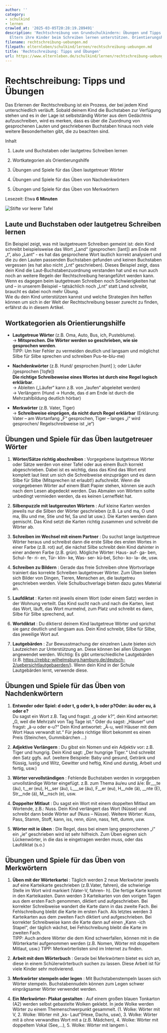 ```yaml
---
author: ''
category:
- schulkind
- lernen
crawled_at: '2025-03-05T20:28:19.289491'
description: 'Rechtschreibung von Grundschulkindern: Übungen und Tipps - so können
  Eltern ihre Kinder beim Schreiben lernen unterstützen. Orientierungshilfen'
filename: rechtschreibung-uebungen.md
filepath: elternleben/schulkind/lernen/rechtschreibung-uebungen.md
title: 'Rechtschreibung: Tipps und Übungen'
url: https://www.elternleben.de/schulkind/lernen/rechtschreibung-uebungen/
---
```


#  Rechtschreibung: Tipps und Übungen

Das Erlernen der Rechtschreibung ist ein Prozess, der bei jedem Kind
unterschiedlich verläuft. Sobald deinem Kind die Buchstaben zur Verfügung
stehen und es in der Lage ist selbstständig Wörter aus dem Gedächtnis
aufzuschreiben, wird es merken, dass es über die Zuordnung von gesprochenen
Lauten und geschriebenen Buchstaben hinaus noch viele weitere Besonderheiten
gibt, die zu beachten sind.

Inhalt

1. Laute und Buchstaben oder lautgetreu Schreiben lernen

2. Wortkategorien als Orientierungshilfe

3. Übungen und Spiele für das Üben lautgetreuer Wörter

4. Übungen und Spiele für das Üben von Nachdenkwörtern

5. Übungen und Spiele für das Üben von Merkwörtern

Lesezeit: Etwa **6 Minuten**

![Stifte vor leerer
Tafel](/fileadmin/_processed_/3/1/csm_Tipps_Rechtschreibung_Tipps_und_U__bungen_c9e6d3f898.jpg)

##  Laute und Buchstaben oder lautgetreu Schreiben lernen

Ein Beispiel zeigt, was mit lautgetreuem Schreiben gemeint ist: dein Kind
schreibt beispielsweise das Wort „Land“ (gesprochen: [lant]) am Ende mit „t“,
also „Lant“ - es hat das gesprochene Wort lautlich korrekt analysiert und die
zu den Lauten passenden Buchstaben gefunden und keinen Buchstaben vergessen
(es hat also nicht „Lnt“ geschrieben). Dieses Beispiel zeigt, dass dein Kind
die Laut-Buchstabenzuordnung verstanden hat und es nun auch noch an weitere
Regeln der Rechtschreibung herangeführt werden kann. Wenn es dagegen beim
lautgetreuen Schreiben noch Schwierigkeiten hat und – in unserem Beispiel –
tatsächlich noch „Lnt“ statt Land schreibt, braucht es dabei noch mehr Übung.  
Wie du dein Kind unterstützen kannst und welche Strategien ihm helfen können
um sich in der Welt der Rechtschreibung besser zurecht zu finden, erfährst du
in diesem Artikel.

##  Wortkategorien als Orientierungshilfe

  * **Lautgetreue Wörter** (z.B. Oma, Auto, Bus, ich, Pusteblume).  
→ **Mitsprechen. Die Wörter werden so geschrieben, wie sie gesprochen
werden**.  
TIPP: Um hier Fehler zu vermeiden deutlich und langsam und möglichst Silbe für
Silbe sprechen und schreiben Pus-te-blu-me)  
  

  * **Nachdenkwörter** (z.B. Hund/ gesprochen [hʊnt] ); oder Läufer /gesprochen [ˈlɔɪ̯fɐ])  
**Die richtige Schreibeweise eines Wortes ist durch eine Regel logisch
erklärbar**.  
→ Ableiten („Läufer“ kann z.B. von „laufen“ abgeleitet werden)  
→ Verlängern (Hund → Hunde, das d am Ende ist durch die Mehrzahlbildung
deutlich hörbar)  
  

  * **Merkwörter** (z.B. Vater, Tiger)  
→ **Schreibweise einprägen, da nicht durch Regel erklärbar** (Erklärung: Vater
– am Wortanfang „F“ gesprochen, Tiger – langes „i“ wird gesprochen/
Regelschreibweise ist „ie“)

##  Übungen und Spiele für das Üben lautgetreuer Wörter

  1. **Wörter/Sätze richtig abschreiben** : Vorgegebene lautgetreue Wörter oder Sätze werden von einer Tafel oder aus einem Buch korrekt abgeschrieben. Dabei ist es wichtig, dass das Kind das Wort erst komplett laut liest um sich die Schreibweise einzuprägen und es dann Silbe für Silbe (Mitsprechen ist erlaubt!) aufschreibt. Wenn die vorgegebenen Wörter auf einem Blatt Papier stehen, können sie auch nach dem Lesen abgedeckt werden. Das Abmalen von Wörtern sollte unbedingt vermieden werden, da es keinen Lerneffekt hat.  

  2. **Silbenpuzzle mit lautgereuten Wörtern** : Auf kleine Karten werden jeweils nur die Silben der Wörter geschrieben (z.B. La und ma, O und ma, Blu und me, Stie und fel, Sa und lat usw.). Die Karten werden dann gemischt. Das Kind setzt die Karten richtig zusammen und schreibt die Wörter ab.  

  3. **Schreiben im Wechsel mit einem Partner** : Du suchst lange lautgetreue Wörter heraus und schreibst dann die erste Silbe des ersten Wortes in einer Farbe (z.B. rot) auf, die nächst Silbe schreibt dein Kind dahinter in einer anderen Farbe (z.B. grün). Mögliche Wörter: Haus- auf- ga- ben, Schul- fe- ri- en, Tür- klin- ke, Was- ser- kü-bel, Scho- ko- la- de, usw.  

  4. **Schreiben zu Bildern** : Gerade das freie Schreiben ohne Wortvorlage trainiert das korrekte Schreiben lautgetreuer Wörter. Zum Üben bieten sich Bilder von Dingen, Tieren, Menschen an, die lautgetreu geschrieben werden. Viele Schulbuchverlage bieten dazu gutes Material an.  

  5. **Laufdiktat** : Karten mit jeweils einem Wort (oder einem Satz) werden in der Wohnung verteilt. Das Kind sucht nach und nach die Karten, liest das Wort, läuft, das Wort murmelnd, zum Platz und schreibt es dann, Silbe für Silbe sprechend, auf.  

  6. **Wortdiktat** : Du diktierst deinem Kind lautgetreue Wörter und sprichst sie ganz deutlich und langsam aus. Dein Kind schreibt, Silbe für Silbe, das jeweilige Wort auf.  

  7. **Lautgebärden** : Zur Bewusstmachung der einzelnen Laute bieten sich Lautzeichen zur Unterstützung an. Diese können bei allen Übungen angewendet werden. Wichtig: Es gibt unterschiedliche Lautgebärden (z.B. <https://rebbz-wilhelmsburg.hamburg.de/deutsch-2/uebersichtlautgebaerden/>). Wenn dein Kind in der Schule Lautgebärden lernt, verwende diese.

##  Übungen und Spiele für das Üben von Nachdenkwörtern

  1. **Entweder oder Spiel: d oder t, g oder k, b oder p?Oder: äu oder eu, ä oder e?**  
Du sagst ein Wort z.B. Tag und fragst: „g oder k?“, dein Kind antwortet: „G,
weil die Mehrzahl von Tag Tage ist.“ Oder du sagst: „Häuser“ und fragst: „ä-u
oder e-u?“ Dein Kind antwortet: „Ä-u, weil Häuser mit dem Wort Haus verwandt
ist.“ Für jedes richtige Wort bekommt es einen Preis (Steinchen, Gummibärchen
...)  

  2. **Adjektive Verlängern** : Du gibst ein Nomen und ein Adjektiv vor: z.B. Tiger und hungrig. Dein Kind sagt: „Der hungrige Tiger.“ Und schreibt den Satz ggfs. auf. (weitere Beispiele: Baby und gesund, Getränk und flüssig, lustig und Witz, Gewitter und heftig, Kind und durstig, Arbeit und fertig, usw.)  

  3. **Wörter vervollständigen** : Fehlende Buchstaben werden in vorgegeben unvollständige Wörter eingefügt. z.B. zum Thema äu/eu und ä/e: Br___te (äu), t__er (eu), H__ser (äu), L___se (äu), F__er (eu), H__nde (ä), __nte (E), Str__nde (ä), M__nsch (e), usw.  

  4. **Doppelter Mitlaut** : Du sagst ein Wort mit einem doppelten Mitlaut am Wortende, z.B.: Nuss. Dein Kind verlängert das Wort (Nüsse) und schreibt dann beide Wörter auf (Nuss – Nüsse). Weitere Wörter: Kuss, Pass, Stamm, Stoff, kann, iss, renn, dünn, nass, fett, dumm, usw.  

  5. **Wörter mit ie üben** : Die Regel, dass bei einem lang gesprochenen „i“ ein „ie“ geschrieben wird ist sehr hilfreich. Zum Üben eignen sich Lückenwörter, in die das ie eingetragen werden muss, oder das Laufdiktat (s.o.)

##  Übungen und Spiele für das Üben von Merkwörtern

  1. **Üben mit der Wörterkartei** : Täglich werden 2 neue Merkwörter jeweils auf eine Karteikarte geschrieben (z.B.Vater, fahren), die schwierige Stelle im Wort wird markiert (Vater-V, fahren- h). Die fertige Karte kommt in den Karteikasten. Dann werden 3 Karteikarten von den vorigen Tagen aus dem ersten Fach genommen, diktiert und aufgeschrieben. Bei korrekter Schreibweise wandert die Karte dann in das zweite Fach. Bei Fehlschreibung bleibt die Karte im ersten Fach. Als letztes werden 3 Karteikarten aus dem zweiten Fach diktiert und aufgeschrieben. Bei korrekter Schreibweise kann die Karte dann auf einen „Kann -ich Stapel“, der täglich wächst, bei Fehlschreibung bleibt die Karte im zweiten Fach.  
TIPP: Auch andere Wörter die dem Kind schwerfallen, können mit in die
Wörterkartei aufgenommen werden (z.B. Nomen, Wörter mit doppeltem Mitlaut,
usw.) TIPP: Merkwörterlisten sind im Internet zu finden.  

  2. **Arbeit mit dem Wörterbuch** : Gerade bei Merkwörtern bietet es sich an, diese in einem Schülerwörterbuch suchen zu lassen. Diese Arbeit ist für viele Kinder sehr motivierend.  

  3. **Merkwörter stempeln oder legen** : Mit Buchstabenstempeln lassen sich Wörter stempeln. Buchstabennudeln können zum Legen schwer einprägsamer Wörter verwendet werden.  

  4. **Ein Merkwörter- Plakat gestalten** : Auf einem großen blauen Tonkarton (A2) werden selbst gebastelte Wolken geklebt. In jede Wolke werden Wörter zu einem Themenschwerpunkt gesammelt. (1. Wolke: Wörter mit V, 2. Wolke: Wörter mit „ks- Laut“(Hexe, Dachs, usw), 3. Wolke: Wörter mit ä ohne verwandtes Wort mit a (z.B. Mädchen), 4. Wolke: Wörter mit doppeltem Vokal (See,...), 5. Wolke: Wörter mit langem i.

